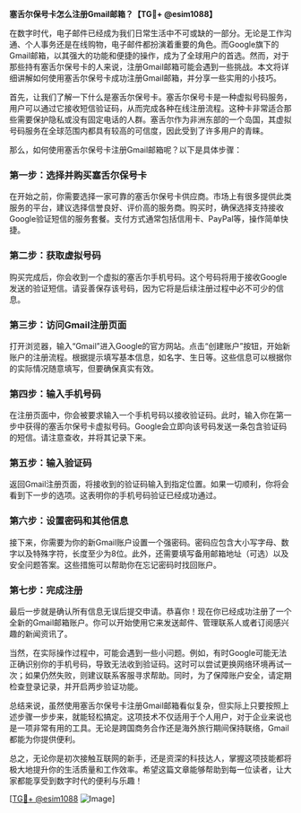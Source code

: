 **塞舌尔保号卡怎么注册Gmail邮箱？【TG💪+ @esim1088】**

在数字时代，电子邮件已经成为我们日常生活中不可或缺的一部分。无论是工作沟通、个人事务还是在线购物，电子邮件都扮演着重要的角色。而Google旗下的Gmail邮箱，以其强大的功能和便捷的操作，成为了全球用户的首选。然而，对于那些持有塞舌尔保号卡的人来说，注册Gmail邮箱可能会遇到一些挑战。本文将详细讲解如何使用塞舌尔保号卡成功注册Gmail邮箱，并分享一些实用的小技巧。

首先，让我们了解一下什么是塞舌尔保号卡。塞舌尔保号卡是一种虚拟号码服务，用户可以通过它接收短信验证码，从而完成各种在线注册流程。这种卡非常适合那些需要保护隐私或没有固定电话的人群。塞舌尔作为非洲东部的一个岛国，其虚拟号码服务在全球范围内都具有较高的可信度，因此受到了许多用户的青睐。

那么，如何使用塞舌尔保号卡注册Gmail邮箱呢？以下是具体步骤：

### 第一步：选择并购买塞舌尔保号卡

在开始之前，你需要选择一家可靠的塞舌尔保号卡供应商。市场上有很多提供此类服务的平台，建议选择信誉良好、评价高的服务商。购买时，确保选择支持接收Google验证短信的服务套餐。支付方式通常包括信用卡、PayPal等，操作简单快捷。

### 第二步：获取虚拟号码

购买完成后，你会收到一个虚拟的塞舌尔手机号码。这个号码将用于接收Google发送的验证短信。请妥善保存该号码，因为它将是后续注册过程中必不可少的信息。

### 第三步：访问Gmail注册页面

打开浏览器，输入“Gmail”进入Google的官方网站。点击“创建账户”按钮，开始新账户的注册流程。根据提示填写基本信息，如名字、生日等。这些信息可以根据你的实际情况随意填写，但要确保真实有效。

### 第四步：输入手机号码

在注册页面中，你会被要求输入一个手机号码以接收验证码。此时，输入你在第一步中获得的塞舌尔保号卡虚拟号码。Google会立即向该号码发送一条包含验证码的短信。请注意查收，并将其记录下来。

### 第五步：输入验证码

返回Gmail注册页面，将接收到的验证码输入到指定位置。如果一切顺利，你将会看到下一步的选项。这表明你的手机号码验证已经成功通过。

### 第六步：设置密码和其他信息

接下来，你需要为你的新Gmail账户设置一个强密码。密码应包含大小写字母、数字以及特殊字符，长度至少为8位。此外，还需要填写备用邮箱地址（可选）以及安全问题答案。这些措施可以帮助你在忘记密码时找回账户。

### 第七步：完成注册

最后一步就是确认所有信息无误后提交申请。恭喜你！现在你已经成功注册了一个全新的Gmail邮箱账户。你可以开始使用它来发送邮件、管理联系人或者订阅感兴趣的新闻资讯了。

当然，在实际操作过程中，可能会遇到一些小问题。例如，有时Google可能无法正确识别你的手机号码，导致无法收到验证码。这时可以尝试更换网络环境再试一次；如果仍然失败，则建议联系客服寻求帮助。同时，为了保障账户安全，请定期检查登录记录，并开启两步验证功能。

总结来说，虽然使用塞舌尔保号卡注册Gmail邮箱看似复杂，但实际上只要按照上述步骤一步步来，就能轻松搞定。这项技术不仅适用于个人用户，对于企业来说也是一项非常有用的工具。无论是跨国商务合作还是海外旅行期间保持联络，Gmail都能为你提供便利。

总之，无论你是初次接触互联网的新手，还是资深的科技达人，掌握这项技能都将极大地提升你的生活质量和工作效率。希望这篇文章能够帮助到每一位读者，让大家都能享受到数字时代的便利与乐趣！

[[TG💪+ @esim1088](https://t.me/s/esim1088) ![Image](https://i.postimg.cc/4NQfJmqS/Snipaste-2025-05-13-00-14-12.png)]